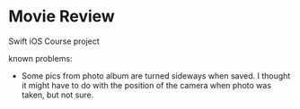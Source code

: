 # Movie Review
Swift iOS Course project



known problems:

- Some pics from photo album are turned sideways when saved.  I thought it might have to do with the position of the camera when photo was taken, but not sure.
